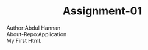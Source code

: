 <center><h1>Assignment-01</h1></center>
Author:Abdul Hannan <br>
About-Repo:Application <br>
My First Html.
